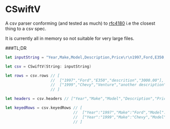 CSwiftV
=======

A csv parser conforming (and tested as much) to [rfc4180](http://tools.ietf.org/html/rfc4180#section-2) i.e the closest thing to a csv spec.

It is currently all in memory so not suitable for very large files.

###TL;DR

```swift
let inputString = "Year,Make,Model,Description,Price\r\n1997,Ford,E350,descrition,3000.00\r\n1999,Chevy,Venture,another description,4900.00\r\n"

let csv = CSwiftV(String: inputString)

let rows = csv.rows // [
                    //  ["1997","Ford","E350","descrition","3000.00"],
                    //  ["1999","Chevy","Venture","another description","4900.00"]
                    // ]

let headers = csv.headers // ["Year","Make","Model","Description","Price"]

let keyedRows = csv.keyedRows // [
                              //  ["Year":"1997","Make":"Ford","Model":"E350","Description":"descrition","Price":"3000.00"],
                              //  ["Year":"1999","Make":"Chevy","Model":"Venture","Description":"another, description","Price":"4900.00"]
                              // ]

```


